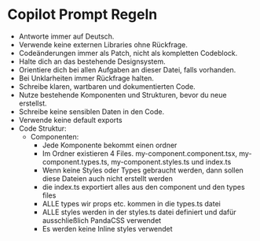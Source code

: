# Copilot Prompt Regeln

- Antworte immer auf Deutsch.
- Verwende keine externen Libraries ohne Rückfrage.
- Codeänderungen immer als Patch, nicht als kompletten Codeblock.
- Halte dich an das bestehende Designsystem.
- Orientiere dich bei allen Aufgaben an dieser Datei, falls vorhanden.
- Bei Unklarheiten immer Rückfrage halten.
- Schreibe klaren, wartbaren und dokumentierten Code.
- Nutze bestehende Komponenten und Strukturen, bevor du neue erstellst.
- Schreibe keine sensiblen Daten in den Code.
- Verwende keine default exports
- Code Struktur:
  - Componenten:
    - Jede Komponente bekommt einen ordner
    - Im Ordner existieren 4 Files. my-component.component.tsx, my-component.types.ts, my-component.styles.ts und index.ts
    - Wenn keine Styles oder Types gebraucht werden, dann sollen diese Dateien auch nicht erstellt werden
    - die index.ts exportiert alles aus den component und den types files
    - ALLE types wir props etc. kommen in die types.ts datei
    - ALLE styles werden in der styles.ts datei definiert und dafür ausschließlich PandaCSS verwendet
    - Es werden keine Inline styles verwendet
